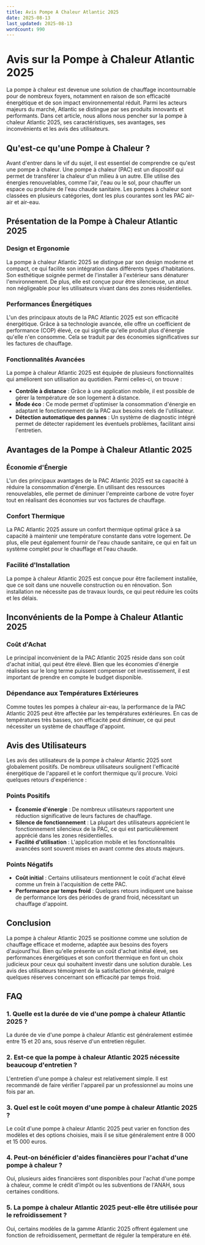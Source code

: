 ```yaml
---
title: Avis Pompe A Chaleur Atlantic 2025
date: 2025-08-13
last_updated: 2025-08-13
wordcount: 990
---
```


# Avis sur la Pompe à Chaleur Atlantic 2025

La pompe à chaleur est devenue une solution de chauffage incontournable pour de nombreux foyers, notamment en raison de son efficacité énergétique et de son impact environnemental réduit. Parmi les acteurs majeurs du marché, Atlantic se distingue par ses produits innovants et performants. Dans cet article, nous allons nous pencher sur la pompe à chaleur Atlantic 2025, ses caractéristiques, ses avantages, ses inconvénients et les avis des utilisateurs.

## Qu'est-ce qu'une Pompe à Chaleur ?

Avant d'entrer dans le vif du sujet, il est essentiel de comprendre ce qu'est une pompe à chaleur. Une pompe à chaleur (PAC) est un dispositif qui permet de transférer la chaleur d'un milieu à un autre. Elle utilise des énergies renouvelables, comme l'air, l'eau ou le sol, pour chauffer un espace ou produire de l'eau chaude sanitaire. Les pompes à chaleur sont classées en plusieurs catégories, dont les plus courantes sont les PAC air-air et air-eau.

## Présentation de la Pompe à Chaleur Atlantic 2025

### Design et Ergonomie

La pompe à chaleur Atlantic 2025 se distingue par son design moderne et compact, ce qui facilite son intégration dans différents types d'habitations. Son esthétique soignée permet de l'installer à l'extérieur sans dénaturer l'environnement. De plus, elle est conçue pour être silencieuse, un atout non négligeable pour les utilisateurs vivant dans des zones résidentielles.

### Performances Énergétiques

L'un des principaux atouts de la PAC Atlantic 2025 est son efficacité énergétique. Grâce à sa technologie avancée, elle offre un coefficient de performance (COP) élevé, ce qui signifie qu'elle produit plus d'énergie qu'elle n'en consomme. Cela se traduit par des économies significatives sur les factures de chauffage.

### Fonctionnalités Avancées

La pompe à chaleur Atlantic 2025 est équipée de plusieurs fonctionnalités qui améliorent son utilisation au quotidien. Parmi celles-ci, on trouve :

- **Contrôle à distance** : Grâce à une application mobile, il est possible de gérer la température de son logement à distance.
- **Mode éco** : Ce mode permet d'optimiser la consommation d'énergie en adaptant le fonctionnement de la PAC aux besoins réels de l'utilisateur.
- **Détection automatique des pannes** : Un système de diagnostic intégré permet de détecter rapidement les éventuels problèmes, facilitant ainsi l'entretien.

## Avantages de la Pompe à Chaleur Atlantic 2025

### Économie d'Énergie

L'un des principaux avantages de la PAC Atlantic 2025 est sa capacité à réduire la consommation d'énergie. En utilisant des ressources renouvelables, elle permet de diminuer l'empreinte carbone de votre foyer tout en réalisant des économies sur vos factures de chauffage.

### Confort Thermique

La PAC Atlantic 2025 assure un confort thermique optimal grâce à sa capacité à maintenir une température constante dans votre logement. De plus, elle peut également fournir de l'eau chaude sanitaire, ce qui en fait un système complet pour le chauffage et l'eau chaude.

### Facilité d'Installation

La pompe à chaleur Atlantic 2025 est conçue pour être facilement installée, que ce soit dans une nouvelle construction ou en rénovation. Son installation ne nécessite pas de travaux lourds, ce qui peut réduire les coûts et les délais.

## Inconvénients de la Pompe à Chaleur Atlantic 2025

### Coût d'Achat

Le principal inconvénient de la PAC Atlantic 2025 réside dans son coût d'achat initial, qui peut être élevé. Bien que les économies d'énergie réalisées sur le long terme puissent compenser cet investissement, il est important de prendre en compte le budget disponible.

### Dépendance aux Températures Extérieures

Comme toutes les pompes à chaleur air-eau, la performance de la PAC Atlantic 2025 peut être affectée par les températures extérieures. En cas de températures très basses, son efficacité peut diminuer, ce qui peut nécessiter un système de chauffage d'appoint.

## Avis des Utilisateurs

Les avis des utilisateurs de la pompe à chaleur Atlantic 2025 sont globalement positifs. De nombreux utilisateurs soulignent l'efficacité énergétique de l'appareil et le confort thermique qu'il procure. Voici quelques retours d'expérience :

### Points Positifs

- **Économie d'énergie** : De nombreux utilisateurs rapportent une réduction significative de leurs factures de chauffage.
- **Silence de fonctionnement** : La plupart des utilisateurs apprécient le fonctionnement silencieux de la PAC, ce qui est particulièrement apprécié dans les zones résidentielles.
- **Facilité d'utilisation** : L'application mobile et les fonctionnalités avancées sont souvent mises en avant comme des atouts majeurs.

### Points Négatifs

- **Coût initial** : Certains utilisateurs mentionnent le coût d'achat élevé comme un frein à l'acquisition de cette PAC.
- **Performance par temps froid** : Quelques retours indiquent une baisse de performance lors des périodes de grand froid, nécessitant un chauffage d'appoint.

## Conclusion

La pompe à chaleur Atlantic 2025 se positionne comme une solution de chauffage efficace et moderne, adaptée aux besoins des foyers d'aujourd'hui. Bien qu'elle présente un coût d'achat initial élevé, ses performances énergétiques et son confort thermique en font un choix judicieux pour ceux qui souhaitent investir dans une solution durable. Les avis des utilisateurs témoignent de la satisfaction générale, malgré quelques réserves concernant son efficacité par temps froid.

## FAQ

### 1. Quelle est la durée de vie d'une pompe à chaleur Atlantic 2025 ?

La durée de vie d'une pompe à chaleur Atlantic est généralement estimée entre 15 et 20 ans, sous réserve d'un entretien régulier.

### 2. Est-ce que la pompe à chaleur Atlantic 2025 nécessite beaucoup d'entretien ?

L'entretien d'une pompe à chaleur est relativement simple. Il est recommandé de faire vérifier l'appareil par un professionnel au moins une fois par an.

### 3. Quel est le coût moyen d'une pompe à chaleur Atlantic 2025 ?

Le coût d'une pompe à chaleur Atlantic 2025 peut varier en fonction des modèles et des options choisies, mais il se situe généralement entre 8 000 et 15 000 euros.

### 4. Peut-on bénéficier d'aides financières pour l'achat d'une pompe à chaleur ?

Oui, plusieurs aides financières sont disponibles pour l'achat d'une pompe à chaleur, comme le crédit d'impôt ou les subventions de l'ANAH, sous certaines conditions.

### 5. La pompe à chaleur Atlantic 2025 peut-elle être utilisée pour le refroidissement ?

Oui, certains modèles de la gamme Atlantic 2025 offrent également une fonction de refroidissement, permettant de réguler la température en été.